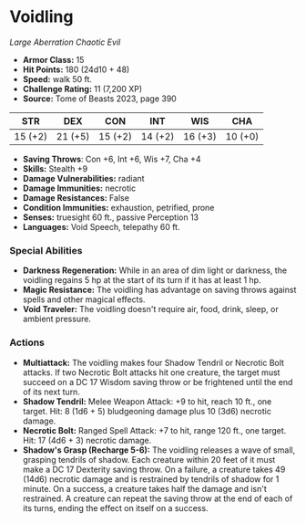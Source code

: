 # Voidling

*Large* *Aberration* *Chaotic Evil*

- **Armor Class:** 15
- **Hit Points:** 180 (24d10 + 48)
- **Speed:** walk 50 ft.
- **Challenge Rating:** 11 (7,200 XP)
- **Source:** Tome of Beasts 2023, page 390

| STR | DEX | CON | INT | WIS | CHA |
| --- | --- | --- | --- | --- | --- |
| 15 (+2) | 21 (+5) | 15 (+2) | 14 (+2) | 16 (+3) | 10 (+0) |

- **Saving Throws**: Con +6, Int +6, Wis +7, Cha +4
- **Skills:** Stealth +9
- **Damage Vulnerabilities:** radiant
- **Damage Immunities:** necrotic
- **Damage Resistances:** False
- **Condition Immunities:** exhaustion, petrified, prone
- **Senses:** truesight 60 ft., passive Perception 13
- **Languages:** Void Speech, telepathy 60 ft.

### Special Abilities

- **Darkness Regeneration:** While in an area of dim light or darkness, the voidling regains 5 hp at the start of its turn if it has at least 1 hp.
- **Magic Resistance:** The voidling has advantage on saving throws against spells and other magical effects.
- **Void Traveler:** The voidling doesn't require air, food, drink, sleep, or ambient pressure.

### Actions

- **Multiattack:** The voidling makes four Shadow Tendril or Necrotic Bolt attacks. If two Necrotic Bolt attacks hit one creature, the target must succeed on a DC 17 Wisdom saving throw or be frightened until the end of its next turn.
- **Shadow Tendril:** Melee Weapon Attack: +9 to hit, reach 10 ft., one target. Hit: 8 (1d6 + 5) bludgeoning damage plus 10 (3d6) necrotic damage.
- **Necrotic Bolt:** Ranged Spell Attack: +7 to hit, range 120 ft., one target. Hit: 17 (4d6 + 3) necrotic damage.
- **Shadow's Grasp (Recharge 5-6):** The voidling releases a wave of small, grasping tendrils of shadow. Each creature within 20 feet of it must make a DC 17 Dexterity saving throw. On a failure, a creature takes 49 (14d6) necrotic damage and is restrained by tendrils of shadow for 1 minute. On a success, a creature takes half the damage and isn't restrained. A creature can repeat the saving throw at the end of each of its turns, ending the effect on itself on a success.
